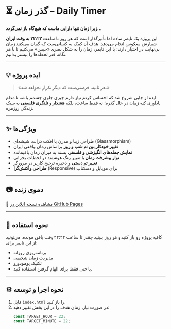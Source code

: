 # ⏳ گذر زمان – Daily Timer

**زیرا زمان تنها دارایی ماست که هیچ‌گاه باز نمی‌گردد...**

این پروژه یک تایمر ساده اما تأثیرگذار است که هر روز تا ساعت **۲۲:۲۲ به وقت ایران** شمارش معکوس انجام می‌دهد. هدف آن کمک به کسانی‌ست که گمان می‌کنند زمان بی‌نهایت در اختیار دارند؛ با این تایمر، زمان را به شکل بصری «حبس» می‌کنیم تا با هر نگاه، قدر لحظه‌ها را بیشتر بدانیم.

---

## 💡 ایده پروژه

> «هر ثانیه، فرصتی‌ست که دیگر تکرار نخواهد شد.»

ایده از جایی شروع شد که احساس کردم نیاز دارم چیزی جلوی چشمم باشه تا مدام یادآوری کنه زمان در حال گذره؛ نه فقط ساعت، بلکه **هشدار** و **تلنگری فلسفی** به سبک زندگی روزمره.

---

## ✨ ویژگی‌ها

- طراحی زیبا و مدرن با افکت ذرات، شیشه‌ای (Glassmorphism)
- **تغییر خودکار بین تم شب و روز** براساس زمان واقعی ایران
- **نمایش جمله‌های انگیزشی و فلسفی** بسته به میزان زمان باقیمانده
- **نوار پیشرفت زمان** با تغییر رنگ هوشمند در لحظات بحرانی
- **تغییر تم دستی** و ذخیره ترجیح کاربر در مرورگر
- **طراحی واکنش‌گرا** (Responsive) برای موبایل و دسکتاپ

---

## 📷 دموی زنده

🔗 [مشاهده نسخه آنلاین در GitHub Pages](https://arashzidi.github.io/daily-timer/)

---

## 🚀 نحوه استفاده

کافیه پروژه رو باز کنید و هر روز ببینید چقدر تا ساعت ۲۲:۲۲ وقت باقی مونده. می‌تونید از این تایمر برای:

- برنامه‌ریزی روزانه
- مدیریت زمان شخصی
- تکنیک پومودورو
- یا حتی فقط برای الهام گرفتن استفاده کنید.

---

## ⚙️ نحوه اجرا و توسعه

1. فایل `index.html` را باز کنید.
2. در صورت نیاز، زمان هدف را در این بخش تغییر دهید:
   ```js
   const TARGET_HOUR = 22;
   const TARGET_MINUTE = 22;
